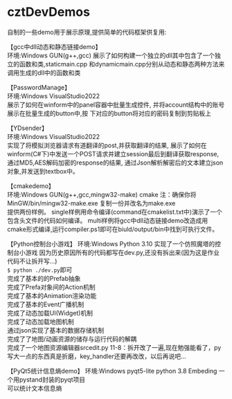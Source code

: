 # cztDevDemos
自制的一些demo用于展示原理,提供简单的代码框架供复用:  

【gcc中dll动态和静态链接demo】  
环境:Windows GUN(g++,gcc) 
展示了如何构建一个独立的dll其中包含了一个独立的函数和类,staticmain.cpp
和dynamicmain.cpp分别从动态和静态两种方法来调用生成的dll中的函数和类

【PasswordManage】  
环境:Windows VisualStudio2022  
展示了如何在winform中的panel容器中批量生成控件,
并将account结构中的账号展示在批量生成的button中,按
下对应的button将对应的密码复制到剪贴板上

【YDsender】  
环境:Windows VisualStudio2022  
实现了将模拟浏览器请求有道翻译的post,并获取翻译的结果,
展示了如何在winform(C#下)中发送一个POST请求并建立session最后到翻译获取response,
通过MD5,AES解码加密的response的结果,
通过Json解析解密后的文本建立json对象,并发送到textbox中。

【cmakedemo】   
环境:Windows GUN(g++,gcc,mingw32-make) cmake 
注：确保你将MinGW/bin/mingw32-make.exe 复制一份并改名为make.exe  
提供两份样例。
single样例用命令编译(command在cmakelist.txt中)演示了一个包含头文件的代码如何编译。
multi样例将gcc中dll动态链接demo改造成用cmake形式编译,运行compiler.ps1即可在biuld/output/bin中找到可执行文件。

【Python控制台小游戏】
环境:Windows Python 3.10
实现了一个仿照魔塔的控制台小游戏 
因为历史原因所有的代码都写在dev.py,还没有拆出来(因为这是作业代码不让拆开写...)  
`$ python ./dev.py`即可  
完成了基本的的Prefab抽象  
完成了Prefa对象间的Action机制  
完成了基本的Animation渲染功能    
完成了基本的Event广播机制   
完成了动态加载UI(Widget)机制  
完成了动态加载地图机制  
通过json实现了基本的数据存储机制  
完成了了地图/动画资源的储存与运行代码的解耦  
完成了一个地图资源编辑器srcedit.py 
11-8：拆开改了一遍,现在勉强能看了，py写大一点的东西真是折磨，key_handler还要再改改，以后再说吧...

【PyQt5统计信息熵demo】
环境:Windows pyqt5-lite python 3.8 Embeding
一个用pystand封装的pyqt项目  
可以统计文本信息熵  


